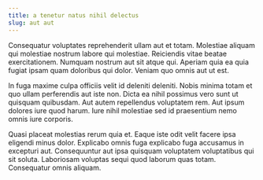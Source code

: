 ```yaml
---
title: a tenetur natus nihil delectus
slug: aut aut
---
```


Consequatur voluptates reprehenderit ullam aut et totam. Molestiae aliquam qui molestiae nostrum labore qui molestiae. Reiciendis vitae beatae exercitationem. Numquam nostrum aut sit atque qui. Aperiam quia ea quia fugiat ipsam quam doloribus qui dolor. Veniam quo omnis aut ut est.

In fuga maxime culpa officiis velit id deleniti deleniti. Nobis minima totam et quo ullam perferendis aut iste non. Dicta ea nihil possimus vero sunt ut quisquam quibusdam. Aut autem repellendus voluptatem rem. Aut ipsum dolores iure quod harum. Iure nihil molestiae sed id praesentium nemo omnis iure corporis.

Quasi placeat molestias rerum quia et. Eaque iste odit velit facere ipsa eligendi minus dolor. Explicabo omnis fuga explicabo fuga accusamus in excepturi aut. Consequuntur aut ipsa quisquam voluptatem voluptatibus qui sit soluta. Laboriosam voluptas sequi quod laborum quas totam. Consequatur omnis aliquam.
